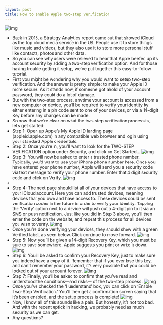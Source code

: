 ```yaml
---
layout: post
title: How to enable Apple two-step verification
---
```

![img](http://media.idownloadblog.com/wp-content/uploads/2013/03/Get-started-two-step-verification.jpg)
* Back in 2013, a Strategy Analytics report came out that showed iCloud as the top cloud media service in the US. People use it to store things like music and videos, but they also use it to store more personal stuff like contacts, photos and other data.
* So you can see why users were relieved to hear that Apple beefed up its account security by adding a two-step verification option. And for those having trouble getting it setup, we’ve put together this easy-to-follow tutorial.
* First you might be wondering why you would want to setup two-step verification. And the answer is pretty simple: to make your Apple ID more secure. As it stands now, if someone got ahold of your account password, they could do a lot of damage.
* But with the two-step process, anytime your account is accessed from a new computer or device, you’ll be required to verify your identity by either entering in a pin code sent to one of your devices, or via a 14-digit Key before any changes can be made.
* So now that we’re clear on what the two-step verification process is, let’s get started:
* Step 1: Open up Apple’s My Apple ID landing page (appleid.apple.com) in any compatible web browser and login using your standard Apple credentials.
* Step 2: Once you’re in, you’ll want to look for the TWO-STEP VERIFICATION option under Security, and click on Get Started…
![img](http://media.idownloadblog.com/wp-content/uploads/2013/03/security-get-started.jpg)
* Step 3: You will now be asked to enter a trusted phone number. Typically, you’d want to use your iPhone phone number here. Once you have entered your phone number, Apple will send you a security code via text message to verify your phone number. Enter that 4 digit security code and click on Verify.
![img](http://media.idownloadblog.com/wp-content/uploads/2013/03/two-step-verification-verify-phone-number.png)
*  
* Step 4: The next page should list all of your devices that have access to your iCloud account. Here you can add trusted devices, meaning devices that you own and have access to. These devices could be sent verification codes in the future in order to verify your identity. Tapping the ‘Verify’ option next to a device will push out a 4-digit pin to it via an SMS or push notification. Just like you did in Step 3 above, you’ll then enter the code on the website, and repeat this process for all devices you wish to verify.
![img](http://media.idownloadblog.com/wp-content/uploads/2013/03/two-step-verification-very-more-trusted-devices.jpg)
* Once you’re done verifying your devices, they should show with a green Verified label, as seen below. Click continue to move forward.
![img](http://media.idownloadblog.com/wp-content/uploads/2013/03/two-step-verification-verified-devices.jpg)
* Step 5: Now you’ll be given a 14-digit Recovery Key, which you must be sure to save somewhere. Apple suggests you print or write it down.
![img](http://media.idownloadblog.com/wp-content/uploads/2013/03/two-step-verification-recovery-key.png)
* Step 6: You’ll be asked to confirm your Recovery Key, just to make sure you indeed have a copy of it. Remember that if you ever lose this key, and can’t remember your password, it’s very possible that you could be locked out of your account forever.
![img](http://media.idownloadblog.com/wp-content/uploads/2013/03/two-step-verification-confirm-recovery-key.png)
* Step 7: Finally, you’ll be asked to confirm that you’ve read and understood the conditions—and risks— of the two-step process.
![img](http://media.idownloadblog.com/wp-content/uploads/2013/03/two-step-verification-understand-conditions.jpg)
* Once you’ve checked the ‘I understand’ box, you can click on ‘Enable Two-Step Verification.’ You’ll then get a confirmation screen saying that it’s been enabled, and the setup process is complete!
![img](http://media.idownloadblog.com/wp-content/uploads/2013/03/two-step-verification-enabled.jpg)
* Now, I know all of this sounds like a pain. But honestly, it’s not too bad. And with the recent uptick in hacking, we probably need as much security as we can get.
* Any questions?

